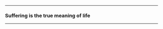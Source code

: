 <hr />

### Suffering is the true meaning of life

<!-- ## _Expertise:_ -->
<!-- 
- <strong>Development:</strong> <br/>
_**Backend**_ Node(a runtime environment, ik), Express(TDD), Serverless, Lambda, Mongo, Postgres, Microservices <br/>
_**Frontend**_ React(TDD), Redux/Recoil, Next(ssr), Sass, Formik, Webpack, MicroFrontends
- <strong>Languages:</strong> JavaScript, TypeScript, Python, Shell, Groovy
- <strong>DevOps:</strong> Docker, Kubernetes, Microservices, Cloudformation, Terraform, __AWS cloud__ (strong knowledge)
- <strong>Expertise:</strong> Microservices(both development and deployment), Automation, AWS, TDD and CICD -->

<!-- ✉️ : illuminatekaran@gmail.com -->

<hr />
